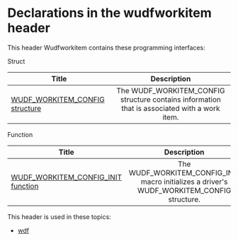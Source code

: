 # Declarations in the wudfworkitem header
This header Wudfworkitem contains these programming interfaces:

Struct

| Title        | Description    |
| ------------- |:-------------:|
| [WUDF_WORKITEM_CONFIG structure](ns-wudfworkitem--wudf-workitem-config.md) | The WUDF_WORKITEM_CONFIG structure contains information that is associated with a work item. |
Function

| Title        | Description    |
| ------------- |:-------------:|
| [WUDF_WORKITEM_CONFIG_INIT function](nf-wudfworkitem-wudf-workitem-config-init.md) | The WUDF_WORKITEM_CONFIG_INIT macro initializes a driver's WUDF_WORKITEM_CONFIG structure. |

This header is used in these topics:

- [wdf](..content/_wdf)
